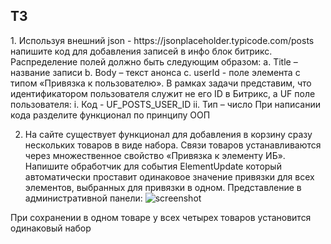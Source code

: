 <h2>ТЗ</h2>
1.	Используя внешний json - https://jsonplaceholder.typicode.com/posts напишите код для добавления записей в инфо блок битрикс. Распределение полей должно быть следующим образом:
a.	Title – название записи
b.	Body – текст анонса
c.	userId -  поле элемента с типом «Привязка к пользователю». В рамках задачи представим, что идентификатором пользователя служит не его ID в Битрикс, а UF поле пользователя:
i.	Код - UF_POSTS_USER_ID
ii.	Тип – число
При написании кода разделите функционал по принципу ООП

2.	На сайте существует функционал для добавления в корзину сразу нескольких товаров в виде набора. Связи товаров устанавливаются через множественное свойство «Привязка к элементу ИБ». Напишите обработчик для события ElementUpdate который автоматически проставит одинаковое значение привязки для всех элементов, выбранных для привязки в одном.
Представление в административной панели: <img alt='screenshot'>
 
При сохранении в одном товаре у всех четырех товаров установится одинаковый набор

